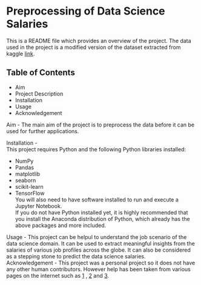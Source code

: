 # Preprocessing of Data Science Salaries
This is a README file which provides an overview of the project. The data used in the project is a modified version of the dataset extracted from kaggle [link](https://www.kaggle.com/datasets/saurabhshahane/data-science-jobs-salaries).     
## Table of Contents
- Aim
- Project Description
- Installation
- Usage
- Acknowledgement
  
Aim - The main aim of the project is to preprocess the data before it can be used for further applications.   

Installation -   
This project requires Python and the following Python libraries installed:
- NumPy
- Pandas
- matplotlib
- seaborn   
- scikit-learn
- TensorFlow  
You will also need to have software installed to run and execute a Jupyter Notebook.  
If you do not have Python installed yet, it is highly recommended that you install the Anaconda distribution of Python, which already has the above packages and more included.

Usage - This project can be helpul to understand the job scenario of the data science domain. It can be used to extract meaningful insights from the salaries of various job profiles across the globe. It can also be considered as a stepping stone to predict the data science salaries.  
Acknowledgement - 
This project was a personal project so it does not have any other human contributors. However help has been taken from various pages on the internet such as [1](https://www.kaggle.com/datasets/saurabhshahane/data-science-jobs-salaries/code) , [2](https://www.kaggle.com/code/avikumart/eda-20-insights-data-science-job-salaries-data) and [3](https://python.plainenglish.io/data-scientist-job-salaries-analysis-with-pandasql-and-plotly-81a3d94d7417).  
